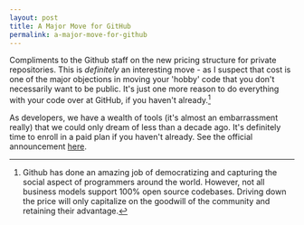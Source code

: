```yaml
---
layout: post
title: A Major Move for GitHub
permalink: a-major-move-for-github
---
```


Compliments to the Github staff on the new pricing structure for private repositories. This is *definitely* an interesting move - as I suspect that cost is one of the major objections in moving your 'hobby' code that you don't necessarily want to be public. It's just one more reason to do everything with your code over at GitHub, if you haven't already.[^fn-github_footnote]

As developers, we have a wealth of tools (it's almost an embarrassment really) that we could only dream of less than a decade ago. It's definitely time to enroll in a paid plan if you haven't already.  See the official announcement [here](https://github.com/blog/2164-introducing-unlimited-private-repositories).

[^fn-github_footnote]: Github has done an amazing job of democratizing and capturing the social aspect of programmers around the world. However, not all business models support 100% open source codebases. Driving down the price will only capitalize on the goodwill of the community and retaining their advantage.
